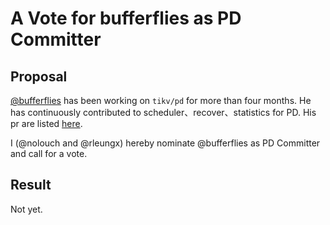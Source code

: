 # A Vote for bufferflies as PD Committer

## Proposal

[@bufferflies](https://github.com/bufferflies) has been working on `tikv/pd` for more than four months. He has continuously contributed to scheduler、recover、statistics for PD. His pr are listed [here]( https://github.com/tikv/pd/pulls?q=+is%3Apr+author%3Abufferflies+).

I (@nolouch and @rleungx) hereby nominate @bufferflies as PD Committer and call for a vote.

## Result

Not yet.
